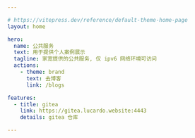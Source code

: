 ```yaml
---

# https://vitepress.dev/reference/default-theme-home-page
layout: home

hero:
  name: 公共服务
  text: 用于提供个人案例展示
  tagline: 家宽提供的公共服务, 仅 ipv6 网络环境可访问
  actions:
    - theme: brand
      text: 去博客
      link: /blogs

features:
  - title: gitea
    link: https://gitea.lucardo.website:4443
    details: gitea 仓库

---
```


